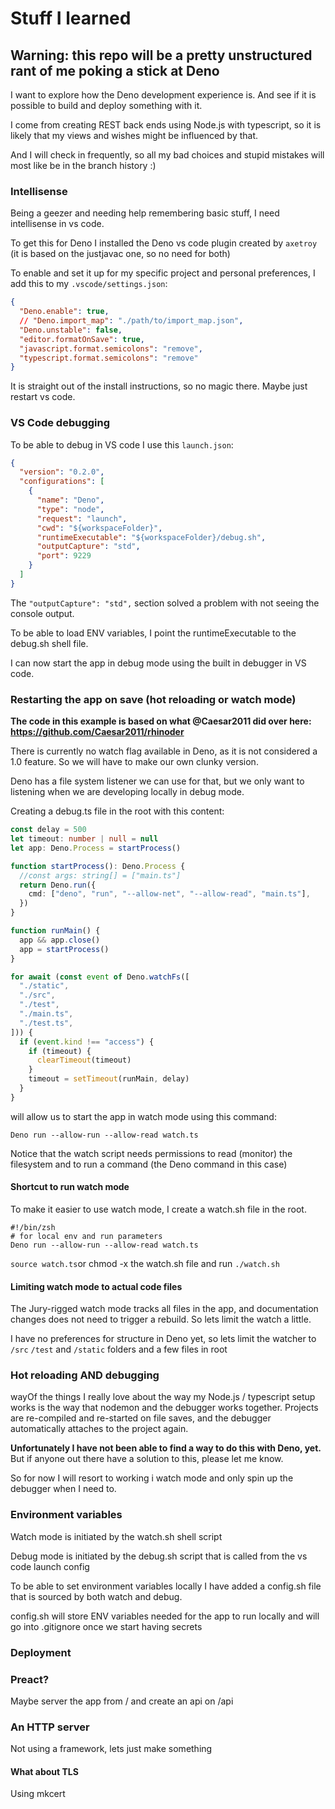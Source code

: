 # Stuff I learned

## Warning: this repo will be a pretty unstructured rant of me poking a stick at Deno

I want to explore how the Deno development experience is. And see if it is possible to build and deploy something with it.

I come from creating REST back ends using Node.js with typescript, so it is likely that my views and wishes might be influenced by that.

And I will check in frequently, so all my bad choices and stupid mistakes will most like be in the branch history :)

### Intellisense

Being a geezer and needing help remembering basic stuff, I need intellisense in vs code.

To get this for Deno I installed the Deno vs code plugin created by `axetroy` (it is based on the justjavac one, so no need for both)

To enable and set it up for my specific project and personal preferences, I add this to my `.vscode/settings.json`:

```json
{
  "Deno.enable": true,
  // "Deno.import_map": "./path/to/import_map.json",
  "Deno.unstable": false,
  "editor.formatOnSave": true,
  "javascript.format.semicolons": "remove",
  "typescript.format.semicolons": "remove"
}
```

It is straight out of the install instructions, so no magic there. Maybe just restart vs code.

### VS Code debugging

To be able to debug in VS code I use this `launch.json`:

```json
{
  "version": "0.2.0",
  "configurations": [
    {
      "name": "Deno",
      "type": "node",
      "request": "launch",
      "cwd": "${workspaceFolder}",
      "runtimeExecutable": "${workspaceFolder}/debug.sh",
      "outputCapture": "std",
      "port": 9229
    }
  ]
}
```

The `"outputCapture": "std",` section solved a problem with not seeing the console output.

To be able to load ENV variables, I point the runtimeExecutable to the debug.sh shell file.

I can now start the app in debug mode using the built in debugger in VS code.

### Restarting the app on save (hot reloading or watch mode)

**The code in this example is based on what @Caesar2011 did over here: https://github.com/Caesar2011/rhinoder**

There is currently no watch flag available in Deno, as it is not considered a 1.0 feature. So we will have to make our own clunky version.

Deno has a file system listener we can use for that, but we only want to listening when we are developing locally in debug mode.

Creating a debug.ts file in the root with this content:

```typescript
const delay = 500
let timeout: number | null = null
let app: Deno.Process = startProcess()

function startProcess(): Deno.Process {
  //const args: string[] = ["main.ts"]
  return Deno.run({
    cmd: ["deno", "run", "--allow-net", "--allow-read", "main.ts"],
  })
}

function runMain() {
  app && app.close()
  app = startProcess()
}

for await (const event of Deno.watchFs([
  "./static",
  "./src",
  "./test",
  "./main.ts",
  "./test.ts",
])) {
  if (event.kind !== "access") {
    if (timeout) {
      clearTimeout(timeout)
    }
    timeout = setTimeout(runMain, delay)
  }
}
```

will allow us to start the app in watch mode using this command:

`Deno run --allow-run --allow-read watch.ts`

Notice that the watch script needs permissions to read (monitor) the filesystem and to run a command (the Deno command in this case)

#### Shortcut to run watch mode

To make it easier to use watch mode, I create a watch.sh file in the root.

```shell
#!/bin/zsh
# for local env and run parameters
Deno run --allow-run --allow-read watch.ts
```

`source watch.ts`or chmod -x the watch.sh file and run `./watch.sh`

#### Limiting watch mode to actual code files

The Jury-rigged watch mode tracks all files in the app, and documentation changes does not need to trigger a rebuild. So lets limit the watch a little.

I have no preferences for structure in Deno yet, so lets limit the watcher to `/src` `/test` and `/static` folders and a few files in root

### Hot reloading AND debugging

wayOf the things I really love about the way my Node.js / typescript setup works is the way that nodemon and the debugger works together. Projects are re-compiled and re-started on file saves, and the debugger automatically attaches to the project again.

**Unfortunately I have not been able to find a way to do this with Deno, yet.** But if anyone out there have a solution to this, please let me know.

So for now I will resort to working i watch mode and only spin up the debugger when I need to.

### Environment variables

Watch mode is initiated by the watch.sh shell script

Debug mode is initiated by the debug.sh script that is called from the vs code launch config

To be able to set environment variables locally I have added a config.sh file that is sourced by both watch and debug.

config.sh will store ENV variables needed for the app to run locally and will go into .gitignore once we start having secrets

### Deployment

### Preact?

Maybe server the app from / and create an api on /api

### An HTTP server

Not using a framework, lets just make something

#### What about TLS

Using mkcert
